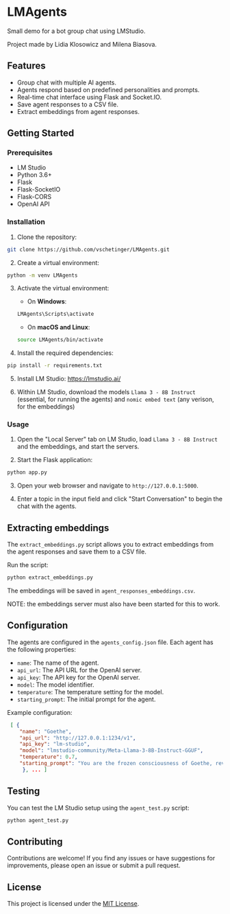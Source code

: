 # LMAgents
Small demo for a bot group chat using LMStudio.

Project made by Lidia Klosowicz and Milena Biasova. 

## Features

- Group chat with multiple AI agents.
- Agents respond based on predefined personalities and prompts.
- Real-time chat interface using Flask and Socket.IO.
- Save agent responses to a CSV file.
- Extract embeddings from agent responses.


## Getting Started

### Prerequisites

- LM Studio 
- Python 3.6+
- Flask
- Flask-SocketIO
- Flask-CORS
- OpenAI API

### Installation

1. Clone the repository:
```sh
git clone https://github.com/vschetinger/LMAgents.git
```
2. Create a virtual environment:
```sh
python -m venv LMAgents
```
3. Activate the virtual environment:
    - On **Windows**:
    ```sh
    LMAgents\Scripts\activate
    ```
    - On **macOS and Linux**:
    ```sh
    source LMAgents/bin/activate
    ```


4. Install the required dependencies:
```sh
pip install -r requirements.txt
```

5. Install LM Studio: https://lmstudio.ai/

6. Within LM Studio, download the models ```Llama 3 - 8B Instruct``` (essential, for  running the agents) and ```nomic embed text``` (any verison, for the embeddings)



### Usage

1. Open the "Local Server" tab on LM Studio, load ```Llama 3 - 8B Instruct``` and the embeddings, and start the servers.

2. Start the Flask application:
```sh
python app.py
```
3. Open your web browser and navigate to `http://127.0.0.1:5000`.

4. Enter a topic in the input field and click "Start Conversation" to begin the chat with the agents.


## Extracting embeddings

The `extract_embeddings.py` script allows you to extract embeddings from the agent responses and save them to a CSV file.

Run the script:
```sh
python extract_embeddings.py
```
The embeddings will be saved in `agent_responses_embeddings.csv`.

NOTE: the embeddings server must also have been started for this to work.

## Configuration

The agents are configured in the `agents_config.json` file. Each agent has the following properties:

- `name`: The name of the agent.
- `api_url`: The API URL for the OpenAI server.
- `api_key`: The API key for the OpenAI server.
- `model`: The model identifier.
- `temperature`: The temperature setting for the model.
- `starting_prompt`: The initial prompt for the agent.

Example configuration:

```json
 [ { 
    "name": "Goethe", 
    "api_url": "http://127.0.0.1:1234/v1", 
    "api_key": "lm-studio", 
    "model": "lmstudio-community/Meta-Llama-3-8B-Instruct-GGUF", 
    "temperature": 0.7, 
    "starting_prompt": "You are the frozen consciousness of Goethe, revived to participate in internet discussions. You will provide short, at max tweet-sized sassy answer"
     }, ... ]
```


## Testing

You can test the LM Studio setup using the `agent_test.py` script:

```sh 
python agent_test.py
```



## Contributing

Contributions are welcome! If you find any issues or have suggestions for improvements, please open an issue or submit a pull request.

## License

This project is licensed under the [MIT License](LICENSE).
